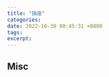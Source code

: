 ```yaml
---
title: "插座"
categories: 
date: 2022-10-30 00:45:31 +0800
tags: 
excerpt: 
---
```













## Misc




